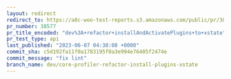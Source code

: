 ```yaml
---
layout: redirect
redirect_to: https://a8c-woo-test-reports.s3.amazonaws.com/public/pr/38577/api/index.html
pr_number: 38577
pr_title_encoded: "dev%3A+refactor+installAndActivatePlugins+to+xstate"
pr_test_type: api
last_published: "2023-06-07 04:38:08 +0000"
commit_sha: c5d192fa11f0a1783195f0a3e994e76405f2474e
commit_message: "fix lint"
branch_name: dev/core-profiler-refactor-install-plugins-xstate
---
```

